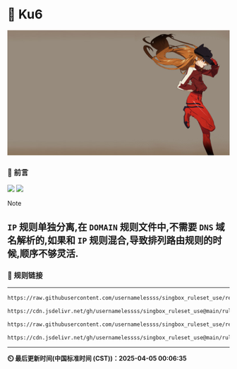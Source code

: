 
# 🧸 Ku6
![](https://raw.githubusercontent.com/usernamelessss/picture-bed/main/images/202504042256831.jpg)
### 📣 前言
![](https://shields.io/badge/-移除重复规则-ff69b4) ![](https://shields.io/badge/-IP&nbsp;规则单独存放不与&nbsp;DOMAIN&nbsp;等混合-green)
> [!NOTE]
**`IP` 规则单独分离,在 `DOMAIN` 规则文件中,不需要 `DNS` 域名解析的,如果和 `IP` 规则混合,导致排列路由规则的时候,顺序不够灵活.**
---

###  🔗 规则链接
---

```url
https://raw.githubusercontent.com/usernamelessss/singbox_ruleset_use/refs/heads/main/rule/Ku6/Ku6_No_IP.json
```

```url
https://cdn.jsdelivr.net/gh/usernamelessss/singbox_ruleset_use@main/rule/Ku6/Ku6_No_IP.json
```

```url
https://raw.githubusercontent.com/usernamelessss/singbox_ruleset_use/refs/heads/main/rule/Ku6/Ku6_No_IP.srs
```

```url
https://cdn.jsdelivr.net/gh/usernamelessss/singbox_ruleset_use@main/rule/Ku6/Ku6_No_IP.srs
```

---
**⏲️ 最后更新时间(中国标准时间 (CST))：2025-04-05 00:06:35**